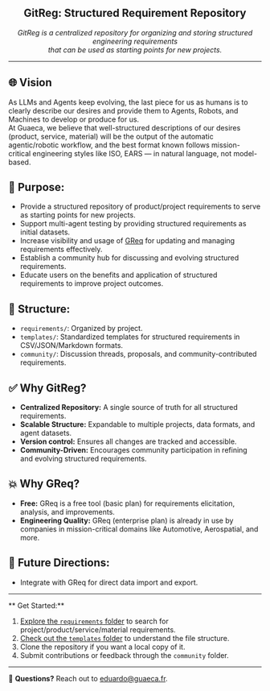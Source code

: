 <div align="center">
    <h2> GitReg: Structured Requirement Repository</h2>


_GitReg is a centralized repository for organizing and storing structured engineering requirements <br> that can be used as starting points for new projects._

---

</div>

## **🌐 Vision**  
As LLMs and Agents keep evolving, the last piece for us as humans is to clearly describe our desires and provide them to Agents, Robots, and Machines to develop or produce for us.  
At Guaeca, we believe that well-structured descriptions of our desires (product, service, material) will be the output of the automatic agentic/robotic workflow, and the best format known follows mission-critical engineering styles like ISO, EARS — in natural language, not model-based.

## **🎯 Purpose:**  
- Provide a structured repository of product/project requirements to serve as starting points for new projects.  
- Support multi-agent testing by providing structured requirements as initial datasets.  
- Increase visibility and usage of [GReq](https://greq.guaeca.com) for updating and managing requirements effectively.  
- Establish a community hub for discussing and evolving structured requirements.  
- Educate users on the benefits and application of structured requirements to improve project outcomes.  

## **📂 Structure:**  
- `requirements/`: Organized by project.  
- `templates/`: Standardized templates for structured requirements in CSV/JSON/Markdown formats.  
- `community/`: Discussion threads, proposals, and community-contributed requirements.

## **✅ Why GitReg?**  
- **Centralized Repository:** A single source of truth for all structured requirements.  
- **Scalable Structure:** Expandable to multiple projects, data formats, and agent datasets.  
- **Version control:** Ensures all changes are tracked and accessible.  
- **Community-Driven:** Encourages community participation in refining and evolving structured requirements.

## **💥 Why GReq?**  
- **Free:** GReq is a free tool (basic plan) for requirements elicitation, analysis, and improvements.  
- **Engineering Quality:** GReq (enterprise plan) is already in use by companies in mission-critical domains like Automotive, Aerospatial, and more.  

## **🔮 Future Directions:**  
-  Integrate with GReq for direct data import and export.  


---


** Get Started:**  
1. [Explore the `requirements` folder](#) to search for project/product/service/material requirements.  
2. [Check out the `templates` folder](#) to understand the file structure.  
3. Clone the repository if you want a local copy of it.  
4. Submit contributions or feedback through the `community` folder.


---


📧 **Questions?** Reach out to [eduardo@guaeca.fr](mailto:eduardo@guaeca.fr).
